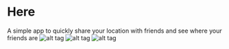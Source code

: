 # Here
A simple app to quickly share your location with friends and see where your friends are
![alt tag](https://raw.githubusercontent.com/zleman1593/Here/master/screen1.png)
![alt tag](https://raw.githubusercontent.com/zleman1593/Here/master/screen2.png)
![alt tag](https://raw.githubusercontent.com/zleman1593/Here/master/screen3.png)
